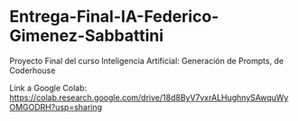 # Entrega-Final-IA-Federico-Gimenez-Sabbattini
Proyecto Final del curso Inteligencia Artificial: Generación de Prompts, de Coderhouse

Link a Google Colab: https://colab.research.google.com/drive/18d8ByV7vxrALHughnySAwquWyOMGODRH?usp=sharing
